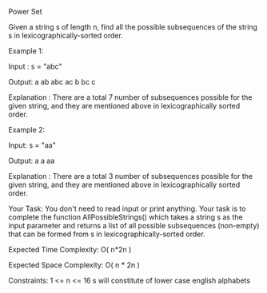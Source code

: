 Power Set

Given a string s of length n, find all the possible subsequences of the string s in lexicographically-sorted order.

Example 1:

Input : 
s = "abc"

Output: 
a ab abc ac b bc c

Explanation : 
There are a total 7 number of subsequences possible 
for the given string, and they are mentioned above 
in lexicographically sorted order.


Example 2:

Input: 
s = "aa"

Output: 
a a aa

Explanation : 
There are a total 3 number of subsequences possible 
for the given string, and they are mentioned above 
in lexicographically sorted order.


Your Task:
You don't need to read input or print anything. Your task is to complete the function AllPossibleStrings() which takes a string s as the input parameter and returns a list of all possible subsequences (non-empty) that can be formed from s in lexicographically-sorted order.

Expected Time Complexity: O( n*2n  )

Expected Space Complexity: O( n * 2n )

Constraints: 
1 <= n <= 16
s will constitute of lower case english alphabets

